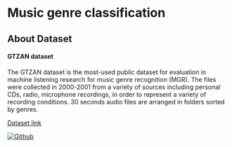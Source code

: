 # Music genre classification

## About Dataset

#### GTZAN dataset
The GTZAN dataset is the most-used public dataset for evaluation in machine listening research for music genre recognition (MGR).
The files were collected in 2000-2001 from a variety of sources including personal CDs, radio, microphone recordings, in order to represent a variety of recording conditions.
30 seconds audio files are arranged in folders sorted by genres.

[Dataset link ](https://www.kaggle.com/andradaolteanu/gtzan-dataset-music-genre-classification)


[![Github](https://img.shields.io/badge/GitHub-100000?style=for-the-badge&logo=github&logoColor=white)](https://github.com/yug-am/)